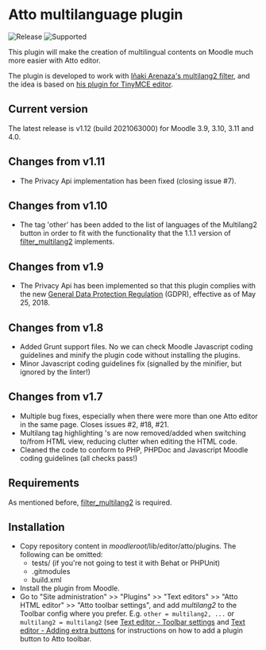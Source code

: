 Atto multilanguage plugin
=========================

![Release](https://img.shields.io/badge/release-v1.12-blue.svg) ![Supported](https://img.shields.io/badge/supported-3.9%2C%203.10%2C%203.11%2C%204.0-green.svg)

This plugin will make the creation of multilingual contents on Moodle much more easier with Atto editor.

The plugin is developed to work with [Iñaki Arenaza's multilang2 filter](https://github.com/iarenaza/moodle-filter_multilang2), and the idea is based on [his plugin for TinyMCE editor](https://github.com/iarenaza/moodle-tinymce_moodlelang2).

## Current version

The latest release is v1.12 (build 2021063000) for Moodle 3.9, 3.10, 3.11 and 4.0.

## Changes from v1.11
 - The Privacy Api implementation has been fixed (closing issue #7).

## Changes from v1.10
 - The tag 'other' has been added to the list of languages of the Multilang2 button in order to fit with the functionality that the 1.1.1 version of [filter_multilang2](https://github.com/iarenaza/moodle-filter_multilang2/tree/1.1.1) implements.

## Changes from v1.9
 - The Privacy Api has been implemented so that this plugin complies with the new [General Data Protection Regulation](https://eugdpr.org/) (GDPR), effective as of May 25, 2018.

## Changes from v1.8
 - Added Grunt support files. No we can check Moodle Javascript coding guidelines and minify the plugin code without installing the plugins.
 - Minor Javascript coding guidelines fix (signalled by the minifier, but ignored by the linter!)
 
## Changes from v1.7
 - Multiple bug fixes, especially when there were more than one Atto editor in the same page. Closes issues #2, #18, #21.
 - Multilang tag highlighting <span>'s are now removed/added when switching to/from HTML view, reducing clutter when editing the HTML code.
 - Cleaned the code to conform to PHP, PHPDoc and Javascript Moodle coding guidelines (all checks pass!)

## Requirements
As mentioned before, [filter_multilang2](https://github.com/iarenaza/moodle-filter_multilang2) is required.

## Installation

 - Copy repository content in *moodleroot*/lib/editor/atto/plugins. The following can be omitted:
   - tests/ (if you're not going to test it with Behat or PHPUnit)
   - .gitmodules
   - build.xml
 - Install the plugin from Moodle. 
 - Go to "Site administration" >> "Plugins" >> "Text editors" >> "Atto HTML editor" >> "Atto toolbar settings", and add *multilang2* to the Toolbar config where you prefer. E.g. `other = multilang2, ...` or `multilang2 = multilang2` (see [Text editor - Toolbar settings](https://docs.moodle.org/en/Text_editor#Toolbar_settings) and [Text editor - Adding extra buttons](https://docs.moodle.org/en/Text_editor#Adding_extra_buttons) for instructions on how to add a plugin button to Atto toolbar.
